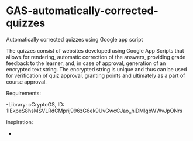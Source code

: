 # GAS-automatically-corrected-quizzes
Automatically corrected quizzes using Google app script

The quizzes consist of websites developed using Google App Scripts that allows for rendering, automatic correction of the answers, providing grade feedback to the learner, and, in case of approval, generation of an encrypted text string. The encrypted string is unique and thus can be used for verification of quiz approval, granting points and ultimately as a part of course approval.

Requirements:

-Library: cCryptoGS, ID: 1IEkpeS8hsMSVLRdCMprij996zG6ek9UvGwcCJao_hlDMlgbWWvJpONrs

Inspiration:

-
